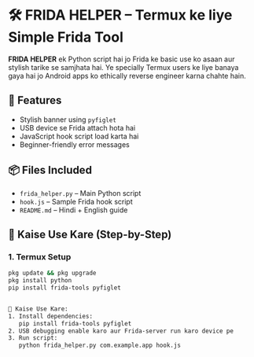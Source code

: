 # 🛠️ FRIDA HELPER – Termux ke liye Simple Frida Tool

**FRIDA HELPER** ek Python script hai jo Frida ke basic use ko asaan aur stylish tarike se samjhata hai. Ye specially Termux users ke liye banaya gaya hai jo Android apps ko ethically reverse engineer karna chahte hain.

## 🔧 Features
- Stylish banner using `pyfiglet`
- USB device se Frida attach hota hai
- JavaScript hook script load karta hai
- Beginner-friendly error messages

## 📦 Files Included
- `frida_helper.py` – Main Python script
- `hook.js` – Sample Frida hook script
- `README.md` – Hindi + English guide

## 🧠 Kaise Use Kare (Step-by-Step)

### 1. Termux Setup
```bash
pkg update && pkg upgrade
pkg install python
pip install frida-tools pyfiglet


🧠 Kaise Use Kare:
1. Install dependencies:  
   pip install frida-tools pyfiglet
2. USB debugging enable karo aur Frida-server run karo device pe
3. Run script:  
   python frida_helper.py com.example.app hook.js
